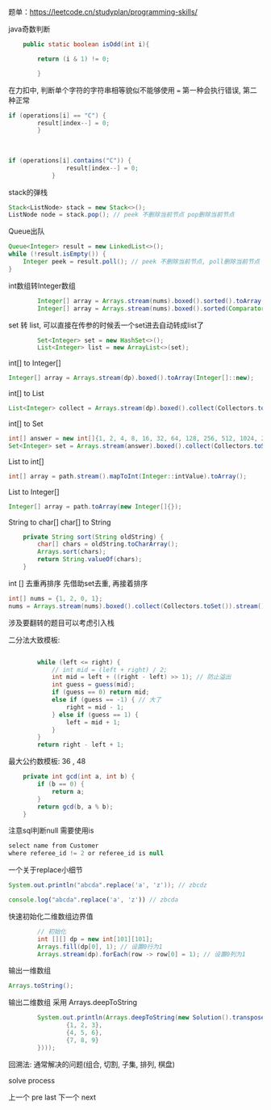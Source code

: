
题单：https://leetcode.cn/studyplan/programming-skills/

java奇数判断
```java
    public static boolean isOdd(int i){

        return (i & 1) != 0;

        }
```

在力扣中, 判断单个字符的字符串相等貌似不能够使用 `=`
第一种会执行错误, 第二种正常
```java
if (operations[i] == "C") {
        result[index--] = 0;
        }
        
        
        
if (operations[i].contains("C")) {
                result[index--] = 0;
            }
```

stack的弹栈
```java
Stack<ListNode> stack = new Stack<>();
ListNode node = stack.pop(); // peek 不删除当前节点 pop删除当前节点
```

Queue出队
```java
Queue<Integer> result = new LinkedList<>();
while (!result.isEmpty()) {
    Integer peek = result.poll(); // peek 不删除当前节点, poll删除当前节点
}
```


int数组转Integer数组
```java
        Integer[] array = Arrays.stream(nums).boxed().sorted().toArray(Integer[]::new);
        Integer[] array = Arrays.stream(nums).boxed().sorted(Comparator.reverseOrder()).toArray(Integer[]::new);
```

set 转 list, 可以直接在传参的时候丢一个set进去自动转成list了
```java
        Set<Integer> set = new HashSet<>();
        List<Integer> list = new ArrayList<>(set);
```


int[] to Integer[]
```java
Integer[] array = Arrays.stream(dp).boxed().toArray(Integer[]::new);
```

int[] to List<Integer>
```java
List<Integer> collect = Arrays.stream(dp).boxed().collect(Collectors.toList());
```

int[] to Set<Integer>
```java
int[] answer = new int[]{1, 2, 4, 8, 16, 32, 64, 128, 256, 512, 1024, 2048, 4096, 8192, 16384, 32768, 65536, 131072, 262144, 524288, 1048576, 2097152, 4194304, 8388608, 16777216, 33554432, 67108864, 134217728, 268435456, 536870912, 1073741824};
Set<Integer> set = Arrays.stream(answer).boxed().collect(Collectors.toSet());
```

List to int[]
```java
int[] array = path.stream().mapToInt(Integer::intValue).toArray();
```

List to Integer[]
```java
Integer[] array = path.toArray(new Integer[]{});
```

String to char[]
char[] to String
```java
    private String sort(String oldString) {
        char[] chars = oldString.toCharArray();
        Arrays.sort(chars);
        return String.valueOf(chars);
    }

```

int [] 去重再排序
先借助set去重, 再接着排序
```java
int[] nums = {1, 2, 0, 1};
nums = Arrays.stream(nums).boxed().collect(Collectors.toSet()).stream().sorted().mapToInt(Integer::intValue).toArray();
```


涉及要翻转的题目可以考虑引入栈

二分法大致模板: 
```java

        while (left <= right) {
            // int mid = (left + right) / 2;
            int mid = left + ((right - left) >> 1); // 防止溢出
            int guess = guess(mid);
            if (guess == 0) return mid;
            else if (guess == -1) { // 大了
                right = mid - 1;
            } else if (guess == 1) {
                left = mid + 1;
            }
        }
        return right - left + 1;
```

最大公约数模板: 36 , 48
```java
    private int gcd(int a, int b) {
        if (b == 0) {
            return a;
        }
        return gcd(b, a % b);
    }
```


注意sql判断null 需要使用is
```java
select name from Customer
where referee_id != 2 or referee_id is null
```

一个关于replace小细节
```java
System.out.println("abcda".replace('a', 'z')); // zbcdz
```

```javascript
console.log("abcda".replace('a', 'z')) // zbcda
```

快速初始化二维数组边界值
```java
        // 初始化
        int [][] dp = new int[101][101];
        Arrays.fill(dp[0], 1); // 设置0行为1
        Arrays.stream(dp).forEach(row -> row[0] = 1); // 设置0列为1

```

输出一维数组
```java
Arrays.toString();
```

输出二维数组
采用 Arrays.deepToString
```java
        System.out.println(Arrays.deepToString(new Solution().transpose(new int[][]{
                {1, 2, 3},
                {4, 5, 6},
                {7, 8, 9}
        })));
```


回溯法: 通常解决的问题(组合, 切割, 子集, 排列, 棋盘)

solve process

上一个 pre last
下一个 next 
